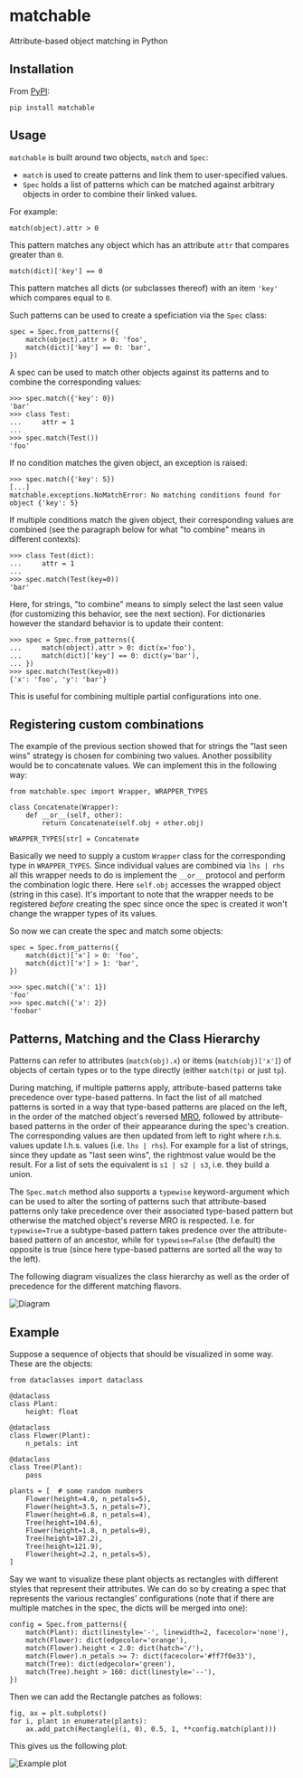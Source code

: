 # matchable

Attribute-based object matching in Python


## Installation

From [PyPI](https://pypi.org/project/matchable/):

    pip install matchable


## Usage

`matchable` is built around two objects, `match` and `Spec`:

* `match` is used to create patterns and link them to user-specified values.
* `Spec` holds a list of patterns which can be matched against arbitrary objects in order to combine their linked values.

For example:

    match(object).attr > 0

This pattern matches any object which has an attribute `attr` that compares greater than `0`.

    match(dict)['key'] == 0

This pattern matches all dicts (or subclasses thereof) with an item `'key'` which compares equal to `0`.

Such patterns can be used to create a speficiation via the `Spec` class:

    spec = Spec.from_patterns({
        match(object).attr > 0: 'foo',
        match(dict)['key'] == 0: 'bar',
    })

A spec can be used to match other objects against its patterns and to combine the corresponding values:

    >>> spec.match({'key': 0})
    'bar'
    >>> class Test:
    ...     attr = 1
    ... 
    >>> spec.match(Test())
    'foo'

If no condition matches the given object, an exception is raised:

    >>> spec.match({'key': 5})
    [...]
    matchable.exceptions.NoMatchError: No matching conditions found for object {'key': 5}

If multiple conditions match the given object, their corresponding values are combined (see the paragraph below
for what "to combine" means in different contexts):

    >>> class Test(dict):
    ...     attr = 1
    ... 
    >>> spec.match(Test(key=0))
    'bar'

Here, for strings, "to combine" means to simply select the last seen value
(for customizing this behavior, see the next section).
For dictionaries however the standard behavior is to update their content:

    >>> spec = Spec.from_patterns({
    ...     match(object).attr > 0: dict(x='foo'),
    ...     match(dict)['key'] == 0: dict(y='bar'),
    ... })
    >>> spec.match(Test(key=0))
    {'x': 'foo', 'y': 'bar'}

This is useful for combining multiple partial configurations into one.


## Registering custom combinations

The example of the previous section showed that for strings the "last seen wins" strategy
is chosen for combining two values. Another possibility would be to concatenate values.
We can implement this in the following way:

    from matchable.spec import Wrapper, WRAPPER_TYPES
    
    class Concatenate(Wrapper):
        def __or__(self, other):
            return Concatenate(self.obj + other.obj)
    
    WRAPPER_TYPES[str] = Concatenate

Basically we need to supply a custom `Wrapper` class for the corresponding type in `WRAPPER_TYPES`.
Since individual values are combined via `lhs | rhs` all this wrapper needs to do is implement the
`__or__` protocol and perform the combination logic there. Here `self.obj` accesses the wrapped object
(string in this case). It's important to note that the wrapper needs to be registered *before* creating
the spec since once the spec is created it won't change the wrapper types of its values.

So now we can create the spec and match some objects:

    spec = Spec.from_patterns({
        match(dict)['x'] > 0: 'foo',
        match(dict)['x'] > 1: 'bar',
    })

    >>> spec.match({'x': 1})
    'foo'
    >>> spec.match({'x': 2})
    'foobar'


## Patterns, Matching and the Class Hierarchy

Patterns can refer to attributes (`match(obj).x`) or items (`match(obj)['x']`) of objects of certain types
or to the type directly (either `match(tp)` or just `tp`).

During matching, if multiple patterns apply, attribute-based patterns take precedence over type-based patterns.
In fact the list of all matched patterns is sorted in a way that type-based patterns are placed on the left,
in the order of the matched object's reversed [MRO](https://docs.python.org/3/glossary.html#term-method-resolution-order),
followed by attribute-based patterns in the order of their appearance during the spec's creation.
The corresponding values are then updated from left to right where r.h.s. values update l.h.s. values (i.e. `lhs | rhs`).
For example for a list of strings, since they update as "last seen wins", the rightmost value would be the result.
For a list of sets the equivalent is `s1 | s2 | s3`, i.e. they build a union.

The `Spec.match` method also supports a `typewise` keyword-argument which can be used to alter the sorting of patterns
such that attribute-based patterns only take precedence over their associated type-based pattern but otherwise the matched
object's reverse MRO is respected. I.e. for `typewise=True` a subtype-based pattern takes predence over the attribute-based
pattern of an ancestor, while for `typewise=False` (the default) the opposite is true (since here type-based patterns are
sorted all the way to the left).

The following diagram visualizes the class hierarchy as well as the order of precedence for the different matching flavors.

![Diagram](https://github.com/Dominik1123/matchable/blob/main/misc/diagram.svg)


## Example

Suppose a sequence of objects that should be visualized in some way. These are the objects:

    from dataclasses import dataclass

    @dataclass
    class Plant:
        height: float

    @dataclass
    class Flower(Plant):
        n_petals: int

    @dataclass
    class Tree(Plant):
        pass

    plants = [  # some random numbers
        Flower(height=4.0, n_petals=5),
        Flower(height=3.5, n_petals=7),
        Flower(height=6.8, n_petals=4),
        Tree(height=104.6),
        Flower(height=1.8, n_petals=9),
        Tree(height=187.2),
        Tree(height=121.9),
        Flower(height=2.2, n_petals=5),
    ]

Say we want to visualize these plant objects as rectangles with different styles that represent their attributes.
We can do so by creating a spec that represents the various rectangles' configurations (note that if there are
multiple matches in the spec, the dicts will be merged into one):

    config = Spec.from_patterns({
        match(Plant): dict(linestyle='-', linewidth=2, facecolor='none'),
        match(Flower): dict(edgecolor='orange'),
        match(Flower).height < 2.0: dict(hatch='/'),
        match(Flower).n_petals >= 7: dict(facecolor='#ff7f0e33'),
        match(Tree): dict(edgecolor='green'),
        match(Tree).height > 160: dict(linestyle='--'),
    })

Then we can add the Rectangle patches as follows:

    fig, ax = plt.subplots()
    for i, plant in enumerate(plants):
        ax.add_patch(Rectangle((i, 0), 0.5, 1, **config.match(plant)))

This gives us the following plot:

![Example plot](https://github.com/Dominik1123/matchable/blob/main/examples/visualize.png)
